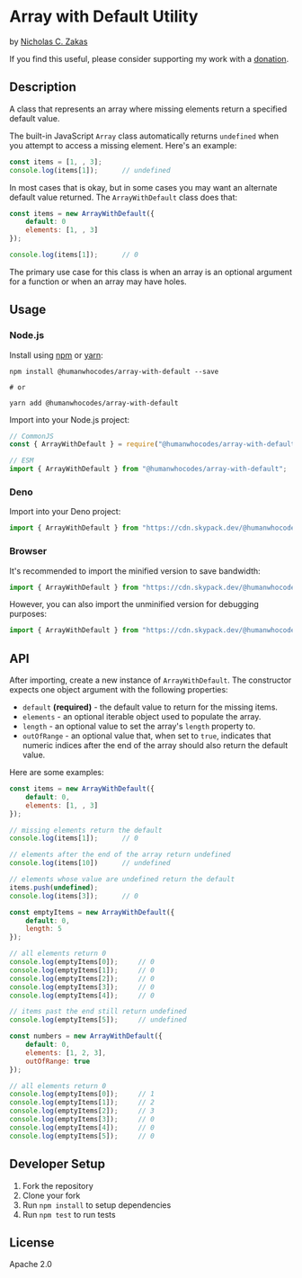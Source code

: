 # Array with Default Utility

by [Nicholas C. Zakas](https://humanwhocodes.com)

If you find this useful, please consider supporting my work with a [donation](https://humanwhocodes.com/donate).

## Description

A class that represents an array where missing elements return a specified default value.

The built-in JavaScript `Array` class automatically returns `undefined` when you attempt to access a missing element. Here's an example:

```js
const items = [1, , 3];
console.log(items[1]);      // undefined
```

In most cases that is okay, but in some cases you may want an alternate default value returned. The `ArrayWithDefault` class does that:

```js
const items = new ArrayWithDefault({
    default: 0
    elements: [1, , 3]
});

console.log(items[1]);      // 0
```

The primary use case for this class is when an array is an optional argument for a function or when an array may have holes.

## Usage

### Node.js

Install using [npm][npm] or [yarn][yarn]:

```
npm install @humanwhocodes/array-with-default --save

# or

yarn add @humanwhocodes/array-with-default
```

Import into your Node.js project:

```js
// CommonJS
const { ArrayWithDefault } = require("@humanwhocodes/array-with-default");

// ESM
import { ArrayWithDefault } from "@humanwhocodes/array-with-default";
```

### Deno

Import into your Deno project:

```js
import { ArrayWithDefault } from "https://cdn.skypack.dev/@humanwhocodes/array-with-default?dts";
```

### Browser

It's recommended to import the minified version to save bandwidth:

```js
import { ArrayWithDefault } from "https://cdn.skypack.dev/@humanwhocodes/array-with-default?min";
```

However, you can also import the unminified version for debugging purposes:

```js
import { ArrayWithDefault } from "https://cdn.skypack.dev/@humanwhocodes/array-with-default";
```

## API

After importing, create a new instance of `ArrayWithDefault`. The constructor expects one object argument with the following properties:

* `default` **(required)** - the default value to return for the missing items.
* `elements` - an optional iterable object used to populate the array.
* `length` - an optional value to set the array's `length` property to.
* `outOfRange` - an optional value that, when set to `true`, indicates that numeric indices after the end of the array should also return the default value.

Here are some examples:

```js
const items = new ArrayWithDefault({
    default: 0,
    elements: [1, , 3]
});

// missing elements return the default
console.log(items[1]);      // 0

// elements after the end of the array return undefined
console.log(items[10])      // undefined

// elements whose value are undefined return the default
items.push(undefined);
console.log(items[3]);      // 0

const emptyItems = new ArrayWithDefault({
    default: 0,
    length: 5
});

// all elements return 0
console.log(emptyItems[0]);     // 0
console.log(emptyItems[1]);     // 0
console.log(emptyItems[2]);     // 0
console.log(emptyItems[3]);     // 0
console.log(emptyItems[4]);     // 0

// items past the end still return undefined
console.log(emptyItems[5]);     // undefined

const numbers = new ArrayWithDefault({
    default: 0,
    elements: [1, 2, 3],
    outOfRange: true
});

// all elements return 0
console.log(emptyItems[0]);     // 1
console.log(emptyItems[1]);     // 2
console.log(emptyItems[2]);     // 3
console.log(emptyItems[3]);     // 0
console.log(emptyItems[4]);     // 0
console.log(emptyItems[5]);     // 0
```

## Developer Setup

1. Fork the repository
2. Clone your fork
3. Run `npm install` to setup dependencies
4. Run `npm test` to run tests

## License

Apache 2.0

[npm]: https://npmjs.com/
[yarn]: https://yarnpkg.com/

